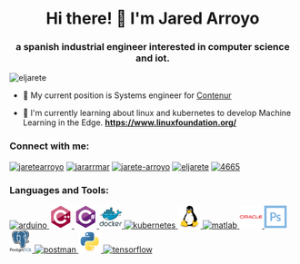 <h1 align="center">Hi there! 👋 I'm Jared Arroyo</h1>
<h3 align="center">a spanish industrial engineer interested in computer science and iot.</h3>

<p align="left"> <img src="https://komarev.com/ghpvc/?username=eljarete&label=Profile%20views&color=0e75b6&style=flat" alt="eljarete" /> </p>

- 🔭 My current position is Systems engineer for [Contenur](https://www.contenur.com/)

- 🌱 I'm currently learning about linux and kubernetes to develop Machine Learning in the Edge. **https://www.linuxfoundation.org/**

<h3 align="left">Connect with me:</h3>
<p align="left">
<a href="https://twitter.com/jaretearroyo" target="blank"><img align="center" src="https://help.twitter.com/content/dam/help-twitter/brand/logo.png" alt="jaretearroyo" height="30" width="40" /></a>
<a href="https://linkedin.com/in/jararrmar" target="blank"><img align="center" src="https://upload.wikimedia.org/wikipedia/commons/f/f9/Linkedin_Shiny_Icon.svg" alt="jararrmar" height="30" width="40" /></a>
<a href="https://stackoverflow.com/users/jarete-arroyo" target="blank"><img align="center" src="https://raw.githubusercontent.com/StackExchange/Stacks-Icons/4ab2f4b38886c39be30e87d4de40ab32f1b5b7c0/src/Icon/LogoGlyphMd.svg" alt="jarete-arroyo" height="30" width="40" /></a>
<a href="https://instagram.com/eljarete" target="blank"><img align="center" src="https://facebookbrand.com/wp-content/uploads/2021/03/Instagram_AppIcon_Aug2017.png" alt="eljarete" height="30" width="40" /></a>
<a href="https://discord.gg/4665" target="blank"><img align="center" src="https://discord.com/assets/3437c10597c1526c3dbd98c737c2bcae.svg" alt="4665" height="30" width="40" /></a>
</p>

<h3 align="left">Languages and Tools:</h3>
<p align="left"> <a href="https://www.arduino.cc/" target="_blank"> <img src="https://cdn.worldvectorlogo.com/logos/arduino-1.svg" alt="arduino" width="40" height="40"/> </a> <a href="https://www.w3schools.com/cpp/" target="_blank"> <img src="https://raw.githubusercontent.com/devicons/devicon/master/icons/cplusplus/cplusplus-original.svg" alt="cplusplus" width="40" height="40"/> </a> <a href="https://www.w3schools.com/cs/" target="_blank"> <img src="https://raw.githubusercontent.com/devicons/devicon/master/icons/csharp/csharp-original.svg" alt="csharp" width="40" height="40"/> </a> <a href="https://www.docker.com/" target="_blank"> <img src="https://raw.githubusercontent.com/devicons/devicon/master/icons/docker/docker-original-wordmark.svg" alt="docker" width="40" height="40"/> </a> <a href="https://kubernetes.io" target="_blank"> <img src="https://www.vectorlogo.zone/logos/kubernetes/kubernetes-icon.svg" alt="kubernetes" width="40" height="40"/> </a> <a href="https://www.linux.org/" target="_blank"> <img src="https://raw.githubusercontent.com/devicons/devicon/master/icons/linux/linux-original.svg" alt="linux" width="40" height="40"/> </a> <a href="https://www.mathworks.com/" target="_blank"> <img src="https://upload.wikimedia.org/wikipedia/commons/thumb/2/21/Matlab_Logo.png/668px-Matlab_Logo.png" alt="matlab" width="40" height="40"/> </a> <a href="https://www.oracle.com/" target="_blank"> <img src="https://raw.githubusercontent.com/devicons/devicon/master/icons/oracle/oracle-original.svg" alt="oracle" width="40" height="40"/> </a> <a href="https://www.photoshop.com/en" target="_blank"> <img src="https://raw.githubusercontent.com/devicons/devicon/master/icons/photoshop/photoshop-line.svg" alt="photoshop" width="40" height="40"/> </a> <a href="https://www.postgresql.org" target="_blank"> <img src="https://raw.githubusercontent.com/devicons/devicon/master/icons/postgresql/postgresql-original-wordmark.svg" alt="postgresql" width="40" height="40"/> </a> <a href="https://postman.com" target="_blank"> <img src="https://www.vectorlogo.zone/logos/getpostman/getpostman-icon.svg" alt="postman" width="40" height="40"/> </a> <a href="https://www.python.org" target="_blank"> <img src="https://raw.githubusercontent.com/devicons/devicon/master/icons/python/python-original.svg" alt="python" width="40" height="40"/> </a> <a href="https://www.tensorflow.org" target="_blank"> <img src="https://www.vectorlogo.zone/logos/tensorflow/tensorflow-icon.svg" alt="tensorflow" width="40" height="40"/> </a> </p>

